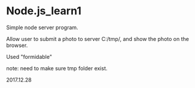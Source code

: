 # Node.js_learn1

Simple node server program.

Allow user to submit a photo to server C:/tmp/, and show the photo on the browser.

Used "formidable"

note: need to make sure tmp folder exist.

2017.12.28